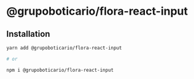 # @grupoboticario/flora-react-input

## Installation

```sh
yarn add @grupoboticario/flora-react-input

# or

npm i @grupoboticario/flora-react-input
```
